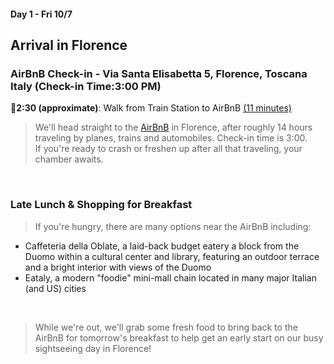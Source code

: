 #### Day 1 - Fri 10/7 
## **Arrival in Florence**

### AirBnB Check-in - Via Santa Elisabetta 5, Florence, Toscana Italy (Check-in Time:3:00 PM)

🚶**2:30 (approximate)**: Walk from Train Station to AirBnB [(11 minutes)](https://goo.gl/maps/pCivNQbnYBPQdVzu5)

> We'll head straight to the [AirBnB](https://www.airbnb.com/rooms/4623533?source_impression_id=p3_1662931598_8UVrLLOCV2J5awOL) in Florence, after roughly 14 hours traveling by planes, trains and automobiles. Check-in time is 3:00. <br>
> If you're ready to crash or freshen up after all that traveling, your chamber awaits. 

<br>

### Late Lunch & Shopping for Breakfast

> If you're hungry, there are many options near the AirBnB including: <br>

- Caffeteria della Oblate, a laid-back budget eatery a block from the Duomo within a cultural center and library, featuring an outdoor terrace and a bright interior with views of the Duomo
- Eataly, a modern "foodie" mini-mall chain located in many major Italian (and US) cities

<br>

> While we're out, we'll grab some fresh food to bring back to the AirBnB for tomorrow's breakfast to help get an early start on our busy sightseeing day in Florence!